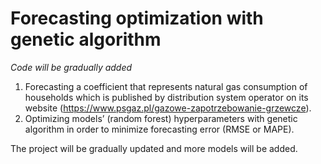 # Forecasting optimization with genetic algorithm

*Code will be gradually added*

1. Forecasting a coefficient that represents natural gas consumption of households which is published by distribution system operator on its website (https://www.psgaz.pl/gazowe-zapotrzebowanie-grzewcze).
2. Optimizing models’ (random forest) hyperparameters with genetic algorithm in order to minimize forecasting error (RMSE or MAPE).

The project will be gradually updated and more models will be added.

